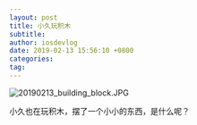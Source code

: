 ```yaml
---
layout: post
title: 小久玩积木
subtitle: 
author: iosdevlog
date: 2019-02-13 15:56:10 +0800
categories: 
tag: 
---
```


![20190213_building_block.JPG](https://upload-images.jianshu.io/upload_images/910914-bc8b1eddba04a372.JPG?imageMogr2/auto-orient/strip%7CimageView2/2/w/1240)

小久也在玩积木，摆了一个小小的东西，是什么呢？
